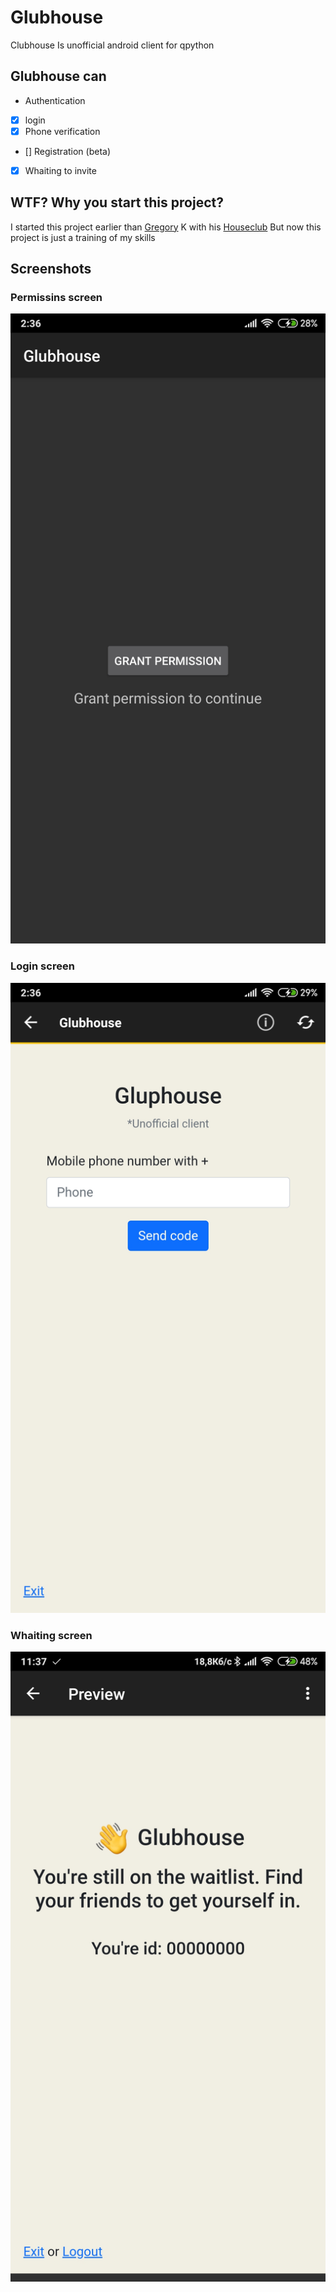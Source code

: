 # Glubhouse
Clubhouse Is unofficial android client for qpython

## Glubhouse can
- Authentication
 - [X] login
  - [X] Phone verification
 - [] Registration (beta)
 - [X] Whaiting to invite


## WTF? Why you start this project?

I started this project earlier than [Gregory](https://github.com/grishka) K with his [Houseclub](https://github.com/grishka/Houseclub)
But now this project is just a training of my skills

## Screenshots

### Permissins screen
![permissions](https://raw.githubusercontent.com/gornostay25/Glubhouse/main/sceenshots/permissions.jpg)

### Login screen
![login](https://raw.githubusercontent.com/gornostay25/Glubhouse/main/sceenshots/login.jpg)

### Whaiting screen
![login](https://raw.githubusercontent.com/gornostay25/Glubhouse/main/sceenshots/whaiting.jpg)
